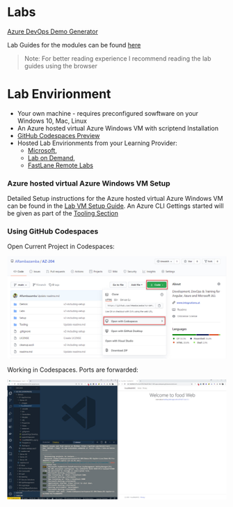 # Labs

[Azure DevOps Demo Generator](https://azuredevopsdemogenerator.azurewebsites.net/)

Lab Guides for the modules can be found [here](guides/)

> Note: For better reading experience I recommend reading the lab guides using the browser

# Lab Envirionment

- Your own machine - requires preconfigured sowftware on your Windows 10, Mac, Linux
- An Azure hosted virtual Azure Windows VM with scriptend Installation
- [GitHub Codespaces Preview](https://github.com/features/codespaces)
- Hosted Lab Envirionments from your Learning Provider:
  - [Microsoft](00-LOD/),
  - [Lab on Demand](00-LOD/),
  - [FastLane Remote Labs](00-Flane/)

### Azure hosted virtual Azure Windows VM Setup

Detailed Setup instructions for the Azure hosted virtual Azure Windows VM can be found in the [Lab VM Setup Guide](../Setup/readme.md). An Azure CLI Gettings started will be given as part of the [Tooling Section](../Tooling/readme.md)

### Using GitHub Codespaces

Open Current Project in Codespaces:

![open-codespaces](_images/open-codespaces.jpg)

Working in Codespaces. Ports are forwarded:

![codespaces-working.jpg](_images/codespaces-working.jpg)
